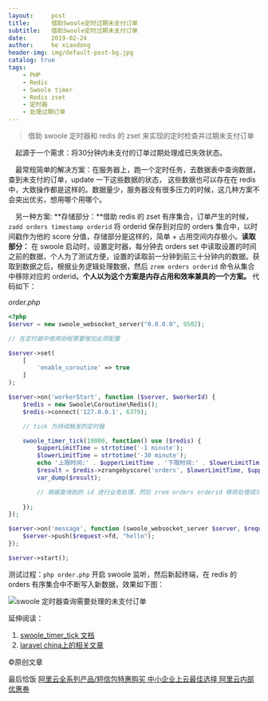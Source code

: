 ```yaml
---
layout:     post
title:      借助Swoole定时过期未支付订单
subtitle:   借助Swoole定时过期未支付订单
date:       2019-02-24
author:     he xiaodong
header-img: img/default-post-bg.jpg
catalog: true
tags:
    - PHP
    - Redis
    - Swoole timer
    - Redis zset
    - 定时器
    - 处理过期订单
---
```


> 借助 swoole 定时器和 redis 的 zset 来实现的定时检查并过期未支付订单

&ensp;&ensp;起源于一个需求：将30分钟内未支付的订单过期处理成已失效状态。

&ensp;&ensp;最常规简单的解决方案：在服务器上，跑一个定时任务，去数据表中查询数据，查到未支付的订单，update 一下这些数据的状态，
这些数据也可以存在在 redis 中，大致操作都是这样的。数据量少，服务器没有很多压力的时候，这几种方案不会突出优劣，想用哪个用哪个。

&ensp;&ensp;另一种方案: **存储部分：**借助 redis 的 zset 有序集合，订单产生的时候，`zadd orders timestamp orderid` 将 orderid 保存到对应的
orders 集合中，以时间戳作为他的 score 分值，存储部分是这样的，简单 + 占用空间内存极小。**读取部分：** 在 swoole 启动时，设置定时器，每分钟去 orders set 中读取设置的时间之前的数据，个人为了测试方便，设置的读取前一分钟到前三十分钟内的数据。获取到数据之后，根据业务逻辑处理数据，然后 `zrem orders orderid` 命令从集合中移除对应的 orderid。**个人以为这个方案是内存占用和效率兼具的一个方案。** 代码如下：

*order.php*
```php
<?php
$server = new swoole_websocket_server("0.0.0.0", 9502);

// 在定时器中使用协程需要增加此项配置

$server->set(
    [
        'enable_coroutine' => true
    ]
);

$server->on('workerStart', function ($server, $workerId) {
    $redis = new Swoole\Coroutine\Redis();
    $redis->connect('127.0.0.1', 6379);

    // tick 为持续触发的定时器

    swoole_timer_tick(10000, function() use ($redis) {
        $upperLimitTime = strtotime('-1 minute');
        $lowerLimitTime = strtotime('-30 minute');
        echo '上限时间:' . $upperLimitTime . '下限时间:' . $lowerLimitTime;
        $result = $redis->zrangebyscore('orders', $lowerLimitTime, $upperLimitTime);
        var_dump($result);

        // 根据查询到的 id 进行业务处理，然后 zrem orders orderid 移除处理成功的 orderid 
        
    });
});

$server->on('message', function (swoole_websocket_server $server, $request) {
    $server->push($request->fd, "hello");
});

$server->start();

```

测试过程：`php order.php` 开启 swoole 监听，然后新起终端，在 redis 的 orders 有序集合中不断写入新数据，效果如下图：

![swoole 定时器查询需要处理的未支付订单](https://alpha2016.github.io/img/2019-02-24-swoole-redis-zset-demo.jpg "swoole 定时器查询需要处理的未支付订单")

延伸阅读：
1. [swoole_timer_tick 文档](https://wiki.swoole.com/wiki/page/412.html "swoole_timer_tick 文档")
2. [laravel china上的相关文章](https://learnku.com/articles/21488 "其他相关方案")

©原创文章


最后恰饭 [阿里云全系列产品/短信包特惠购买 中小企业上云最佳选择 阿里云内部优惠券](https://www.aliyun.com/minisite/goods?userCode=0amqgcs9)